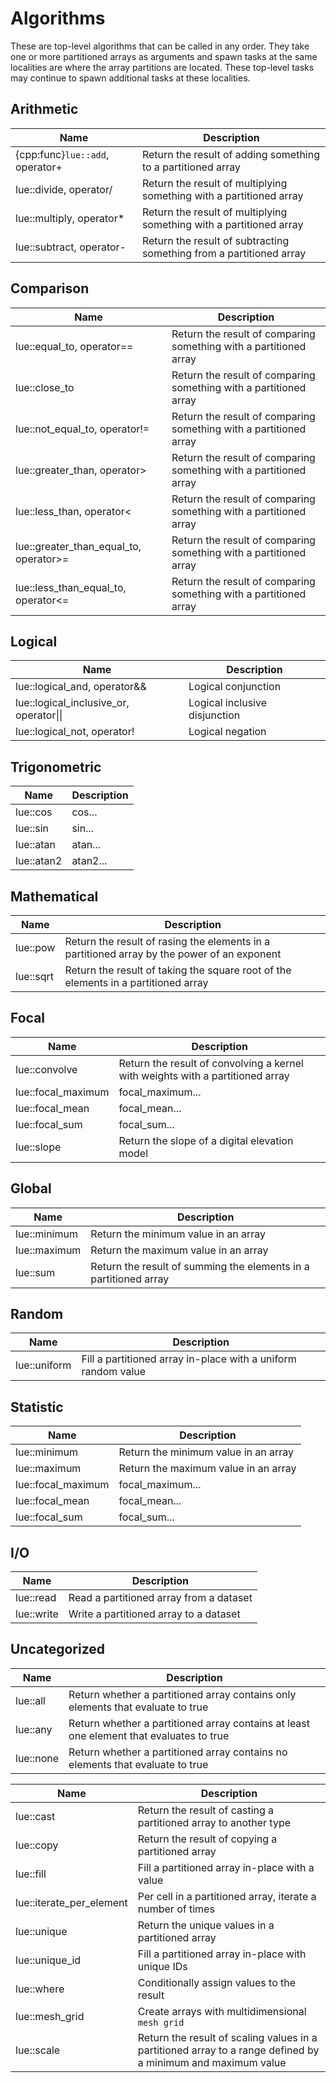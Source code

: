 # Algorithms


These are top-level algorithms that can be called in any order. They take one or more partitioned arrays as
arguments and spawn tasks at the same localities are where the array partitions are located. These top-level
tasks may continue to spawn additional tasks at these localities.


## Arithmetic

Name   | Description
-------|------------
{cpp:func}`lue::add`, operator+ | Return the result of adding something to a partitioned array
lue::divide, operator/ | Return the result of multiplying something with a partitioned array
lue::multiply, operator* | Return the result of multiplying something with a partitioned array
lue::subtract, operator- | Return the result of subtracting something from a partitioned array


## Comparison

Name   | Description
-------|------------
lue::equal_to, operator== | Return the result of comparing something with a partitioned array
lue::close_to | Return the result of comparing something with a partitioned array
lue::not_equal_to, operator!= | Return the result of comparing something with a partitioned array
lue::greater_than, operator> | Return the result of comparing something with a partitioned array
lue::less_than, operator< | Return the result of comparing something with a partitioned array
lue::greater_than_equal_to, operator>= | Return the result of comparing something with a partitioned array
lue::less_than_equal_to, operator<= | Return the result of comparing something with a partitioned array


## Logical

Name   | Description
-------|------------
lue::logical_and, operator&& | Logical conjunction
lue::logical_inclusive_or, operator\|\| | Logical inclusive disjunction
lue::logical_not, operator! | Logical negation


## Trigonometric

Name   | Description
-------|------------
lue::cos | cos...
lue::sin | sin...
lue::atan | atan...
lue::atan2 | atan2...


## Mathematical

Name   | Description
-------|------------
lue::pow | Return the result of rasing the elements in a partitioned array by the power of an exponent
lue::sqrt | Return the result of taking the square root of the elements in a partitioned array


## Focal

Name   | Description
-------|------------
lue::convolve | Return the result of convolving a kernel with weights with a partitioned array
lue::focal_maximum | focal_maximum...
lue::focal_mean | focal_mean...
lue::focal_sum | focal_sum...
lue::slope | Return the slope of a digital elevation model


## Global

Name   | Description
-------|------------
lue::minimum | Return the minimum value in an array
lue::maximum | Return the maximum value in an array
lue::sum | Return the result of summing the elements in a partitioned array


## Random

Name   | Description
-------|------------
lue::uniform | Fill a partitioned array in-place with a uniform random value


## Statistic

Name   | Description
-------|------------
lue::minimum | Return the minimum value in an array
lue::maximum | Return the maximum value in an array
lue::focal_maximum | focal_maximum...
lue::focal_mean | focal_mean...
lue::focal_sum | focal_sum...


## I/O

Name   | Description
-------|------------
lue::read | Read a partitioned array from a dataset
lue::write | Write a partitioned array to a dataset


## Uncategorized

Name   | Description
-------|------------
lue::all | Return whether a partitioned array contains only elements that evaluate to true
lue::any | Return whether a partitioned array contains at least one element that evaluates to true
lue::none | Return whether a partitioned array contains no elements that evaluate to true


Name   | Description
-------|------------
lue::cast | Return the result of casting a partitioned array to another type
lue::copy | Return the result of copying a partitioned array
lue::fill | Fill a partitioned array in-place with a value
lue::iterate_per_element | Per cell in a partitioned array, iterate a number of times
lue::unique | Return the unique values in a partitioned array
lue::unique_id | Fill a partitioned array in-place with unique IDs
lue::where | Conditionally assign values to the result
lue::mesh_grid | Create arrays with multidimensional `mesh grid`
lue::scale | Return the result of scaling values in a partitioned array to a range defined by a minimum and maximum value
